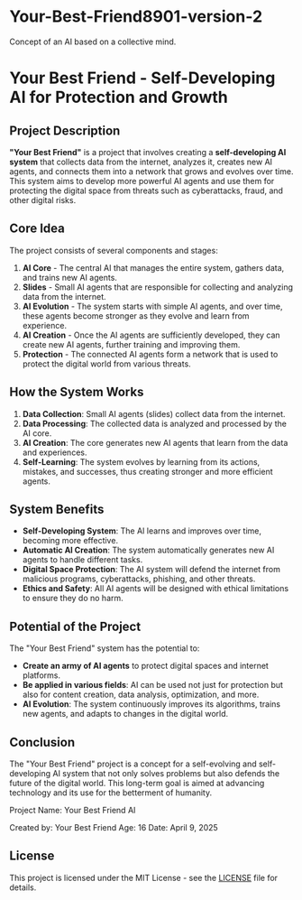 # Your-Best-Friend8901-version-2
Concept of an AI based on a collective mind.

# Your Best Friend - Self-Developing AI for Protection and Growth

## Project Description

**"Your Best Friend"** is a project that involves creating a **self-developing AI system** that collects data from the internet, analyzes it, creates new AI agents, and connects them into a network that grows and evolves over time. This system aims to develop more powerful AI agents and use them for protecting the digital space from threats such as cyberattacks, fraud, and other digital risks.

## Core Idea

The project consists of several components and stages:

1. **AI Core** - The central AI that manages the entire system, gathers data, and trains new AI agents.
2. **Slides** - Small AI agents that are responsible for collecting and analyzing data from the internet.
3. **AI Evolution** - The system starts with simple AI agents, and over time, these agents become stronger as they evolve and learn from experience.
4. **AI Creation** - Once the AI agents are sufficiently developed, they can create new AI agents, further training and improving them.
5. **Protection** - The connected AI agents form a network that is used to protect the digital world from various threats.

## How the System Works

1. **Data Collection**: Small AI agents (slides) collect data from the internet.
2. **Data Processing**: The collected data is analyzed and processed by the AI core.
3. **AI Creation**: The core generates new AI agents that learn from the data and experiences.
4. **Self-Learning**: The system evolves by learning from its actions, mistakes, and successes, thus creating stronger and more efficient agents.

## System Benefits

- **Self-Developing System**: The AI learns and improves over time, becoming more effective.
- **Automatic AI Creation**: The system automatically generates new AI agents to handle different tasks.
- **Digital Space Protection**: The AI system will defend the internet from malicious programs, cyberattacks, phishing, and other threats.
- **Ethics and Safety**: All AI agents will be designed with ethical limitations to ensure they do no harm.

## Potential of the Project

The "Your Best Friend" system has the potential to:

- **Create an army of AI agents** to protect digital spaces and internet platforms.
- **Be applied in various fields**: AI can be used not just for protection but also for content creation, data analysis, optimization, and more.
- **AI Evolution**: The system continuously improves its algorithms, trains new agents, and adapts to changes in the digital world.

## Conclusion

The "Your Best Friend" project is a concept for a self-evolving and self-developing AI system that not only solves problems but also defends the future of the digital world. This long-term goal is aimed at advancing technology and its use for the betterment of humanity.

Project Name: Your Best Friend AI

Created by: Your Best Friend
Age: 16
Date: April 9, 2025

## License

This project is licensed under the MIT License - see the [LICENSE](LICENSE) file for details.

